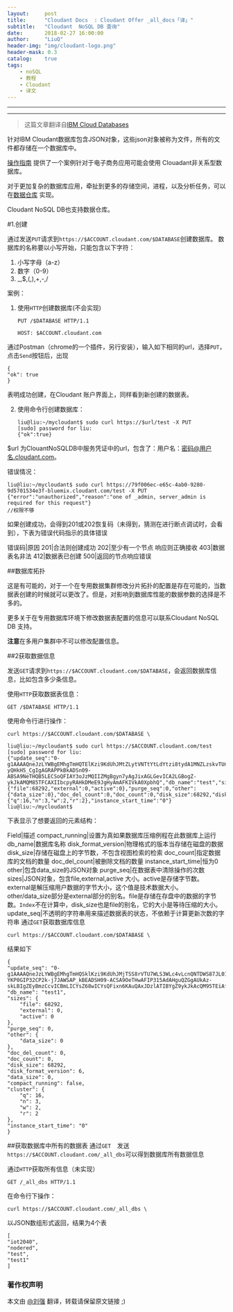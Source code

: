 ```yaml
---
layout:     post
title:      "Cloudant Docs  : Cloudant Offer _all_docs「译」"
subtitle:   "Cloudant  NoSQL DB 查询"
date:       2018-02-27 16:00:00
author:     "LiuQ"
header-img: "img/cloudant-logo.png"
header-mask: 0.3
catalog:    true
tags:
    - noSQL
    - 教程
    - Cloudant
    - 译文
---
```


***

***

> 这篇文章翻译自[IBM Cloud Databases](https://console.bluemix.net/docs/services/Cloudant/api/database.html#get-documents) 


针对IBM Cloudant数据库包含JSON对象，这些json对象被称为文件，所有的文件都存储在一个数据库中。

[操作指南](https://console.bluemix.net/docs/services/Cloudant/guides/transactions.html#-cloudant-) 提供了一个案例针对于电子商务应用可能会使用	Clouadant非关系型数据库。

对于更加复杂的数据库应用，牵扯到更多的存储空间，进程，以及分析任务，可以在[数据仓库](https://console.bluemix.net/docs/services/Cloudant/guides/warehousing.html#-) 实现。

Cloudant NoSQL DB也支持数据仓库。

#1.创建

 通过发送`PUT`请求到`https://$ACCOUNT.cloudant.com/$DATABASE`创建数据库。
 数据库的名称要以小写开始，只能包含以下字符：
 
 1. 小写字母（a-z）
 2. 数字（0-9）
 3. _,$,(,),+,-,/
 
 案例：
 
 1. 使用`HTTP`创建数据库(不会实现)
 
	 	PUT /$DATABASE HTTP/1.1
	
		HOST: $ACCOUNT.cloudant.com
		
通过Postman（chrome的一个插件，另行安装），输入如下相同的url，选择`PUT`，点击`Send`按钮后，出现
	
	{
    "ok": true
	}
表明成功创建，在Cloudant 账户界面上，同样看到新创建的数据表。
	
 2. 使用命令行创建数据库：
	
		liu@liu:~/mycloudant$ sudo curl https://$url/test -X PUT
		[sudo] password for liu: 
		{"ok":true}
	
$url 为ClouantNoSQLDB中服务凭证中的url，包含了：用户名：密码@用户名.cloudant.com。

错误情况：

	liu@liu:~/mycloudant$ sudo curl https://79f006ec-e65c-4ab0-9280-9d5701534e3f-bluemix.cloudant.com/test -X PUT                                                   
	{"error":"unauthorized","reason":"one of _admin, server_admin is required for this request"}
	//权限不够


如果创建成功，会得到201或202恢复码（未得到，猜测在进行断点调试时，会看到），下表为错误代码指示的具体错误



错误码|原因
201|合法则创建成功
202|至少有一个节点 响应则正确接收
403|数据表名非法
412|数据表已创建
500|返回的节点响应错误

##数据库拓扑

这是有可能的，对于一个在专用数据集群修改分片拓扑的配置是存在可能的，当数据表创建的时候就可以更改了。但是，对影响到数据库性能的数据参数的选择是不多的。

更多关于在专用数据库环境下修改数据表配置的信息可以联系Cloudant NoSQL DB 支持。

**注意**在多用户集群中不可以修改配置信息。

##2获取数据信息

发送`GET`请求到`https://$ACCOUNT.cloudant.com/$DATABASE`，会返回数据库信息，比如包含多少条信息。

使用`HTTP`获取数据表信息：

	GET /$DATABASE HTTP/1.1
使用命令行进行操作：

	curl https://$ACCOUNT.cloudant.com/$DATABASE \
	
	liu@liu:~/mycloudant$ sudo curl https://$ACCOUNT.cloudant.com/test
	[sudo] password for liu: 
	{"update_seq":"0-g1AAAAQneJzLYWBgEMhgTmHQTElKzi9KdUhJMtZLytVNTtYtLdYtzi8tydA1MNZLzskvTUnMK9HLSy3JAWphSmRI4v___39WIgNIsxZcs6ERMbqTBIBkkjzCAITtlkTpVwDp18em34Qo_QYg_fbY9BPl-yQHkH5_CgIgAGRAPPkBkADSn09-ABSA9NeTHQB5LECSoQFIAY3oJzMQIIZMgBgyn7yAgJixAGLGevICA2LGBogZ-ykJkAMQM85TFCAXIIbcpyRAHkDMeE9JgHyAmAFKIVkA0XpbhQ","db_name":"test","sizes":{"file":68292,"external":0,"active":0},"purge_seq":0,"other":{"data_size":0},"doc_del_count":0,"doc_count":0,"disk_size":68292,"disk_format_version":6,"data_size":0,"compact_running":false,"cluster":{"q":16,"n":3,"w":2,"r":2},"instance_start_time":"0"}
	liu@liu:~/mycloudant$ 
	
下表显示了想要返回的元素结构：


Field|描述
compact_running|设置为真如果数据库压缩例程在此数据库上运行
db_name|数据库名称
disk_format_version|物理格式的版本当存储在磁盘的数据
disk_size|存储在磁盘上的字节数，不包含视图检索的检索
doc_count|指定数据库的文档的数量
doc_del_count|被删除文档的数量
instance_start_time|恒为0
other|包含data_size的JSON对象
purge_seq|在数据表中清除操作的次数
sizes|JSON对象，包含file,external,active 大小。active是存储字节数。external是解压缩用户数据的字节大小，这个值是技术数据大小。other/data_size部分是external部分的别名。file是存储在存盘中的数据的字节数。`Index`不在计算中，disk_size也是file的别名，它的大小是等待压缩的大小。
update_seq|不透明的字符串用来描述数据表的状态，不依赖于计算更新次数的字符串
 通过`GET`获取数据库信息
 
 	curl https://$ACCOUNT.cloudant.com/$DATABASE \
 结果如下
 
 	{
    "update_seq": "0-g1AAAAQneJzLYWBgEMhgTmHQSklKzi9KdUhJMjTSS8rVTU7WLS3WLc4vLcnQNTDWS87JL01JzCvRy0styQHqYUpkSOL___9_ViIDSLcmXLclMZqTBIBkkjw2_SZE6VcA6dfHpt-YKP0GIP32CP2k-j7JAWSAP_kBEADSH09-ACSA9OeTHwAFIP315AdAHguQZGgAUkAz-skLBIgZEyBmzCcvICBmLICYsZ68wICYsQFixn6KAuQAxJDzlATIBYgZ9ykJkAcQM95TEiAfIGaAUkgWALT8W4U",
    "db_name": "test1",
    "sizes": {
        "file": 68292,
        "external": 0,
        "active": 0
    },
    "purge_seq": 0,
    "other": {
        "data_size": 0
    },
    "doc_del_count": 0,
    "doc_count": 0,
    "disk_size": 68292,
    "disk_format_version": 6,
    "data_size": 0,
    "compact_running": false,
    "cluster": {
        "q": 16,
        "n": 3,
        "w": 2,
        "r": 2
    },
    "instance_start_time": "0"
	}
	
##获取数据库中所有的数据表
通过`GET	`发送`https://$ACCOUNT.cloudant.com/_all_dbs`可以得到数据库所有数据信息

通过`HTTP`获取所有信息（未实现）
	
	GET /_all_dbs HTTP/1.1

在命令行下操作：

	curl https://$ACCOUNT.cloudant.com/_all_dbs \
 以JSON数组形式返回，结果为4个表
 
 	[
    "iot2040",
    "nodered",
    "test",
    "test1"
	]
 

### 著作权声明


本文由 [@刘强](https://github.com/LiuQhahah/) 翻译，转载请保留原文链接 ;)
